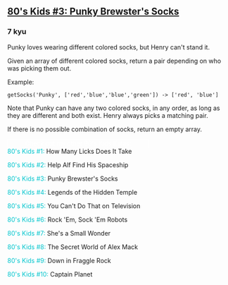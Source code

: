 <h2><a href=https://www.codewars.com/kata/5662292ee7e2da24e900012f/train/javascript target="_blank">80's Kids #3: Punky Brewster's Socks</a></h2><h3>7 kyu</h3><p>Punky loves wearing different colored socks, but Henry can't stand it.</p><p>Given an array of different colored socks, return a pair depending on who was picking them out.</p><p>Example:</p><pre><code class="language-javascript"><span class="cm-variable">getSocks</span>(<span class="cm-string">'Punky'</span>, [<span class="cm-string">'red'</span>,<span class="cm-string">'blue'</span>,<span class="cm-string">'blue'</span>,<span class="cm-string">'green'</span>]) <span class="cm-operator">-</span><span class="cm-operator">&gt;</span> [<span class="cm-string">'red'</span>, <span class="cm-string">'blue'</span>]</code></pre><pre style="display: none;"><code class="language-coffeescript"><span class="cm-variable">getSocks</span><span class="cm-punctuation">(</span><span class="cm-string">'Punky'</span><span class="cm-punctuation">,</span> <span class="cm-punctuation">[</span><span class="cm-string">'red'</span><span class="cm-punctuation">,</span><span class="cm-string">'blue'</span><span class="cm-punctuation">,</span><span class="cm-string">'blue'</span><span class="cm-punctuation">,</span><span class="cm-string">'green'</span><span class="cm-punctuation">]</span><span class="cm-punctuation">)</span> <span class="cm-operator">-&gt;</span> <span class="cm-punctuation">[</span><span class="cm-string">'red'</span><span class="cm-punctuation">,</span> <span class="cm-string">'blue'</span><span class="cm-punctuation">]</span></code></pre><pre style="display: none;"><code class="language-ruby"><span class="cm-variable">get_socks</span>(<span class="cm-string">'Punky'</span>, [<span class="cm-string">'red'</span>,<span class="cm-string">'blue'</span>,<span class="cm-string">'blue'</span>,<span class="cm-string">'green'</span>]) <span class="cm-arrow">-&gt;</span> [<span class="cm-string">'red'</span>, <span class="cm-string">'blue'</span>]</code></pre><pre style="display: none;"><code class="language-python"><span class="cm-variable">get_socks</span>(<span class="cm-string">'Punky'</span>, [<span class="cm-string">'red'</span>,<span class="cm-string">'blue'</span>,<span class="cm-string">'blue'</span>,<span class="cm-string">'green'</span>]) <span class="cm-operator">-</span><span class="cm-operator">&gt;</span> [<span class="cm-string">'red'</span>, <span class="cm-string">'blue'</span>]</code></pre><pre style="display: none;"><code class="language-java"><span class="cm-variable">getSocks</span>(<span class="cm-string">"Punky"</span>, [<span class="cm-string">"red"</span>,<span class="cm-string">"blue"</span>,<span class="cm-string">"blue"</span>,<span class="cm-string">"green"</span>]) <span class="cm-operator">-&gt;</span> [<span class="cm-string">"red"</span>, <span class="cm-string">"blue"</span>]</code></pre><p>Note that Punky can have any two colored socks, in any order, as long as they are different and both exist. Henry always picks a matching pair. </p><p>If there is no possible combination of socks, return an empty array.</p><div style="width: 320px; text-align: center; color: white; border: white 1px solid;">Check out my other 80's Kids Katas:</div><div><a href="http://www.codewars.com/kata/80-s-kids-number-1-how-many-licks-does-it-take" style="text-decoration:none" data-turbolinks="false" target="_blank"><span style="color:#00C5CD">80's Kids #1:</span> How Many Licks Does It Take</a><br><p><a href="http://www.codewars.com/kata/80-s-kids-number-2-help-alf-find-his-spaceship" style="text-decoration:none" data-turbolinks="false" target="_blank"><span style="color:#00C5CD">80's Kids #2:</span> Help Alf Find His Spaceship</a><br></p><p><a href="http://www.codewars.com/kata/80-s-kids-number-3-punky-brewsters-socks" style="text-decoration:none" data-turbolinks="false" target="_blank"><span style="color:#00C5CD">80's Kids #3:</span> Punky Brewster's Socks</a><br></p><p><a href="http://www.codewars.com/kata/80-s-kids-number-4-legends-of-the-hidden-temple" style="text-decoration:none" data-turbolinks="false" target="_blank"><span style="color:#00C5CD">80's Kids #4:</span> Legends of the Hidden Temple</a><br></p><p><a href="http://www.codewars.com/kata/80-s-kids-number-5-you-cant-do-that-on-television" style="text-decoration:none" data-turbolinks="false" target="_blank"><span style="color:#00C5CD">80's Kids #5:</span> You Can't Do That on Television</a><br></p><p><a href="http://www.codewars.com/kata/80-s-kids-number-6-rock-em-sock-em-robots" style="text-decoration:none" data-turbolinks="false" target="_blank"><span style="color:#00C5CD">80's Kids #6:</span> Rock 'Em, Sock 'Em Robots</a><br></p><p><a href="http://www.codewars.com/kata/80-s-kids-number-7-shes-a-small-wonder" style="text-decoration:none" data-turbolinks="false" target="_blank"><span style="color:#00C5CD">80's Kids #7:</span> She's a Small Wonder</a><br></p><p><a href="http://www.codewars.com/kata/80-s-kids-number-8-the-secret-world-of-alex-mack" style="text-decoration:none" data-turbolinks="false" target="_blank"><span style="color:#00C5CD">80's Kids #8:</span> The Secret World of Alex Mack</a><br></p><p><a href="http://www.codewars.com/kata/80-s-kids-number-9-down-in-fraggle-rock" style="text-decoration:none" data-turbolinks="false" target="_blank"><span style="color:#00C5CD">80's Kids #9:</span> Down in Fraggle Rock </a><br></p><p><a href="http://www.codewars.com/kata/80-s-kids-number-10-captain-planet" style="text-decoration:none" data-turbolinks="false" target="_blank"><span style="color:#00C5CD">80's Kids #10:</span> Captain Planet </a><br></p></div>